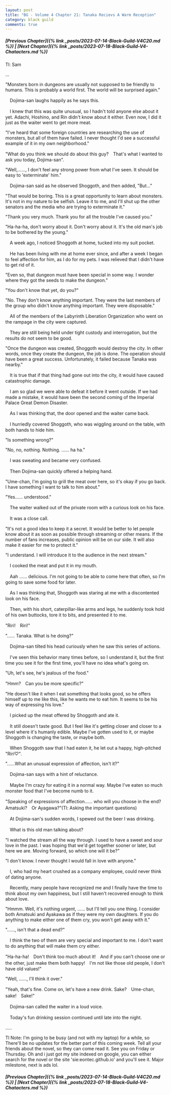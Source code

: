 ```yaml
---
layout: post
title: "BG - Volume 4 Chapter 21: Tanaka Recievs A Warm Reception"
category: black guild
comments: true
---
```


##### [Previous Chapter]({% link _posts/2023-07-14-Black-Guild-V4C20.md %}) \| [Next Chapter]({% link _posts/2023-07-18-Black-Guild-V4-Chatacters.md %})


Tl: Sam

…


"Monsters born in dungeons are usually not supposed to be friendly to humans. This is probably a world first. The world will be surprised again."


　Dojima-san laughs happily as he says this.

　I knew that this was quite unusual, so I hadn't told anyone else about it yet. Adachi, Hoshino, and Rin didn't know about it either. Even now, I did it just as the waiter went to get more meat.
<!--more-->   

"I've heard that some foreign countries are researching the use of monsters, but all of them have failed. I never thought I'd see a successful example of it in my own neighborhood."

"What do you think we should do about this guy?　That's what I wanted to ask you today, Dojima-san".

"Well,......, I don't feel any strong power from what I've seen.  It should be easy to 'exterminate' him."


　Dojima-san said as he observed Shoggoth, and then added, "But..."

"That would be boring. This is a great opportunity to learn about monsters. It's not in my nature to be selfish. Leave it to me, and I'll shut up the other senators and the media who are trying to exterminate it."

"Thank you very much. Thank you for all the trouble I've caused you."

"Ha-ha-ha, don't worry about it. Don't worry about it. It's the old man's job to be bothered by the young."


　A week ago, I noticed Shoggoth at home, tucked into my suit pocket.

　He has been living with me at home ever since, and after a week I began to feel affection for him, as I do for my pets. I was relieved that I didn't have to get rid of it.


"Even so, that dungeon must have been special in some way. I wonder where they got the seeds to make the dungeon."

"You don't know that yet, do you?"

"No. They don't know anything important. They were the last members of the group who didn't know anything important. They were disposable."


　All of the members of the Labyrinth Liberation Organization who went on the rampage in the city were captured.

　They are still being held under tight custody and interrogation, but the results do not seem to be good.


"Once the dungeon was created, Shoggoth would destroy the city. In other words, once they create the dungeon, the job is done. The operation should have been a great success. Unfortunately, it failed because Tanaka was nearby."


　It is true that if that thing had gone out into the city, it would have caused catastrophic damage.

　I am so glad we were able to defeat it before it went outside. If we had made a mistake, it would have been the second coming of the Imperial Palace Great Demon Disaster.


　As I was thinking that, the door opened and the waiter came back.

　I hurriedly covered Shoggoth, who was wiggling around on the table, with both hands to hide him.


"Is something wrong?"

"No, no, nothing. Nothing. ...... ha ha."


　I was sweating and became very confused.

　Then Dojima-san quickly offered a helping hand.


"Ume-chan, I'm going to grill the meat over here, so it's okay if you go back. I have something I want to talk to him about."

"Yes...... understood."


　The waiter walked out of the private room with a curious look on his face.

　It was a close call.


"It's not a good idea to keep it a secret. It would be better to let people know about it as soon as possible through streaming or other means. If the number of fans increases, public opinion will be on our side. It will also make it easier for me to protect it."

"I understand. I will introduce it to the audience in the next stream."


　I cooked the meat and put it in my mouth.

　Aah ...... delicious. I'm not going to be able to come here that often, so I'm going to save some food for later.


　As I was thinking that, Shoggoth was staring at me with a discontented look on his face.

　Then, with his short, caterpillar-like arms and legs, he suddenly took hold of his own buttocks, tore it to bits, and presented it to me.


"Riri!　Riri!"

"...... Tanaka. What is he doing?"


　Dojima-san tilted his head curiously when he saw this series of actions.

　I've seen this behavior many times before, so I understand it, but the first time you see it for the first time, you'll have no idea what's going on.


"Uh, let's see, he's jealous of the food."

"Hmm?　Can you be more specific?"

"He doesn't like it when I eat something that looks good, so he offers himself up to me like this, like he wants me to eat him. It seems to be his way of expressing his love."


　I picked up the meat offered by Shoggoth and ate it.

　It still doesn't taste good. But I feel like it's getting closer and closer to a level where it's humanly edible. Maybe I've gotten used to it, or maybe Shoggoth is changing the taste, or maybe both.


　When Shoggoth saw that I had eaten it, he let out a happy, high-pitched "Riri♡".


"......What an unusual expression of affection, isn't it?"


　Dojima-san says with a hint of reluctance.

　Maybe I'm crazy for eating it in a normal way. Maybe I've eaten so much monster food that I've become numb to it.


"Speaking of expressions of affection...... who will you choose in the end?　Amatsuki?　Or Ayagawa?"(Tl: Asking the important questions)


　At Dojima-san's sudden words, I spewed out the beer I was drinking.

　What is this old man talking about?

"I watched the stream all the way through. I used to have a sweet and sour love in the past. I was hoping that we'd get together sooner or later, but here we are. Moving forward, so which one will it be?"

"I don't know. I never thought I would fall in love with anyone."


　I, who had my heart crushed as a company employee, could never think of dating anyone.

　Recently, many people have recognized me and I finally have the time to think about my own happiness, but I still haven't recovered enough to think about love.


"Hmmm. Well, it's nothing urgent, ...... but I'll tell you one thing. I consider both Amatsuki and Ayakawa as if they were my own daughters. If you do anything to make either one of them cry, you won't get away with it."

"......, isn't that a dead end?"


　I think the two of them are very special and important to me. I don't want to do anything that will make them cry either.


"Ha-ha-ha!　Don't think too much about it!　And if you can't choose one or the other, just make them both happy!　I'm not like those old people, I don't have old values!"

"Well, ......, I'll think it over."

"Yeah, that's fine. Come on, let's have a new drink. Sake?　Ume-chan, sake!　Sake!"


　Dojima-san called the waiter in a loud voice.

　Today's fun drinking session continued until late into the night.



.....


Tl Note: I'm going to be busy (and not with my laptop) for a while, so There'll be no updates for the better part of this coming week. Tell all your friends about the novel, so they can come read it. See you on Friday or Thursday. Oh and i just got my site indexed on google, you can either search for the novel or the site 'sie:eontec.github.io' and you'll see it. Major milestone, next is ads lol.



##### [Previous Chapter]({% link _posts/2023-07-14-Black-Guild-V4C20.md %}) \| [Next Chapter]({% link _posts/2023-07-18-Black-Guild-V4-Chatacters.md %})
